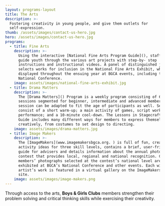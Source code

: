 ```yaml
---
layout: programs-layout
title: The Arts
description: >-
  Fostering creativity in young people, and give them outlets for
  self-expression.
thumb: /assets/images/contact-us-hero.jpg
hero: /assets/images/contact-us-hero.jpg
programs:
  - title: Fine Arts
    description: >-
      Using the interactive [National Fine Arts Program Guide](), staff can
      guide youth through the various art projects with step-by- step
      instructions and instructional videos. A panel of distinguished judges
      selects works for inclusion in the National Fine Arts Exhibit, which is
      displayed throughout the ensuing year at BGCA events, including the annual
      National Conference.
    image: assets/images/national-fine-arts-exhibit.jpg
  - title: Drama Matters
    description: >-
      The [Drama Matters]() Program is a weekly program consisting of 60 minute
      sessions segmented for beginner, intermediate and advanced members. Each
      session can be adapted to fit the age of participants as well. Sessions
      consist of a short warm-up; a main activity of games, script work or
      performance; and a 10-minute cool-down. The Lessons in Stagecraft Program
      Guide includes many different ways for members to express themselves
      creatively, from costumes to set design to directing.
    image: assets/images/drama-matters.jpg
  - title: Image Makers
    description: >-
      The [ImageMakers](www.imagemakersbgca.org. ) is full of fun, creative
      activity ideas for three skill levels, contains a brief, user-friendly
      guide for advisers and details information about the annual photography
      contest that provides local, regional and national recognition. Club
      members’ photographs selected at the contest’s national level are
      exhibited at BGCA’s National Conference and other events. Each winning
      artist’s work is featured in a virtual gallery on the ImageMakers Web
      site.
    image: assets/images/image-makers.png
---
```


Through access to the arts, **Boys & Girls Clubs** members strengthen their problem solving and critical thinking skills while exercising their creativity.
